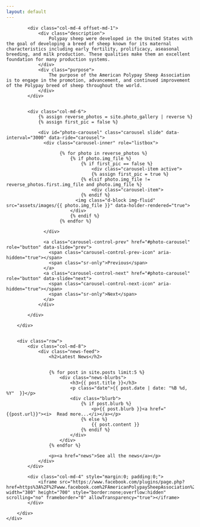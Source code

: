 ```yaml
---
layout: default
---
```


<div class="home">
	<div class="container-fluid">
		<div class="row no-gutters top">

			<div class="col-md-4 offset-md-1">
				<div class="description">
					Polypay sheep were developed in the United States with the goal of developing a breed of sheep known for its maternal characteristics including early fertility, prolificacy, aseasonal breeding, and milk production. These qualities make them an excellent foundation for many production systems.
				</div>
				<div class="purpose">
					The purpose of the American Polypay Sheep Association is to engage in the promotion, advancement, and continued improvement of the Polypay breed of sheep throughout the world.
				</div>
			</div>


			<div class="col-md-6">
				{% assign reverse_photos = site.photo_gallery | reverse %}
				{% assign first_pic = false %}

				<div id="photo-carousel" class="carousel slide" data-interval="3000" data-ride="carousel">
				  <div class="carousel-inner" role="listbox">

						{% for photo in reverse_photos %}
							{% if photo.img_file %}
								{% if first_pic == false %}
									<div class="carousel-item active">
									{% assign first_pic = true %}
								{% elsif photo.img_file != reverse_photos.first.img_file and photo.img_file %}
									<div class="carousel-item">
								{% endif %}
						      <img class="d-block img-fluid" src="assets/images/{{ photo.img_file }}" data-holder-rendered="true">
						    </div>
							{% endif %}
						{% endfor %}

				  </div>

				  <a class="carousel-control-prev" href="#photo-carousel" role="button" data-slide="prev">
				    <span class="carousel-control-prev-icon" aria-hidden="true"></span>
				    <span class="sr-only">Previous</span>
				  </a>
				  <a class="carousel-control-next" href="#photo-carousel" role="button" data-slide="next">
				    <span class="carousel-control-next-icon" aria-hidden="true"></span>
				    <span class="sr-only">Next</span>
				  </a>
				</div>

			</div>

		</div>


		<div class="row">
			<div class="col-md-8">
				<div class="news-feed">
					<h2>Latest News</h2>


					{% for post in site.posts limit:5 %}
						<div class="news-blurbs">
							<h3>{{ post.title }}</h3>
							<p class="date">{{ post.date | date: "%B %d, %Y"  }}</p>
							<div class="blurb">
								{% if post.blurb %}
									<p>{{ post.blurb }}<a href="{{post.url}}"><i>  Read more...</i></a></p>
								{% else %}
									{{ post.content }}
								{% endif %}
							</div>
						</div>
					{% endfor %}

					<p><a href="news">See all the news</a></p>
				</div>
			</div>

			<div class="col-md-4" style="margin:0; padding:0;">
				<iframe src="https://www.facebook.com/plugins/page.php?href=https%3A%2F%2Fwww.facebook.com%2FAmericanPolypaySheepAssociation%2F&tabs=timeline&width=380&height=700&small_header=false&adapt_container_width=true&hide_cover=false&show_facepile=true&appId" width="380" height="700" style="border:none;overflow:hidden" scrolling="no" frameborder="0" allowTransparency="true"></iframe>
			</div>

		</div>
	</div>
</div>
